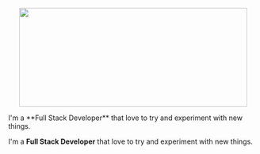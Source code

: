 <p align="center">
  <img src="https://github.com/elabi3/elabi3/blob/master/background.GIF" width="460" height="200" />
  <p>I'm a **Full Stack Developer** that love to try and experiment with new things.</p>
</p>

I'm a **Full Stack Developer** that love to try and experiment with new things.
